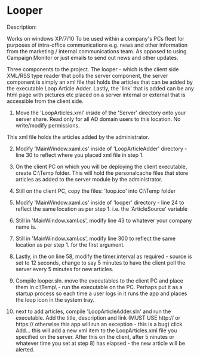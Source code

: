 # Looper

Description:

Works on windows XP/7/10
To be used within a company's PCs fleet for purposes of intra-office communications e.g. news and other information from the marketing / internal communications team. As opposed to using Campaign Monitor or just emails to send out news and other updates.

Three components to the project. The looper - which is the client side XML/RSS type reader that polls the server component, the server component is simply an xml file that holds the articles that can be added by the executable Loop Article Adder. Lastly, the 'link' that is added can be any html page with pictures etc placed on a server internal or external that is accessible from the client side. 

1) Move the 'LoopArticles.xml' inside of the 'Server' directory onto your server share. Read only for all AD domain users to this location. No write/modify permissions. 

This xml file holds the articles added by the administrator. 

2) Modify 'MainWindow.xaml.cs' inside of 'LoopArticleAdder' directory - line 30 to reflect where you placed xml file in step 1.

3) On the client PC on which you will be deploying the client executable, create C:\Temp folder. This will hold the personalcache files that store articles as added to the server module by the administrator. 

4) Still on the client PC, copy the files: 'loop.ico' into C:\Temp folder

5) Modify 'MainWindow.xaml.cs' inside of 'looper' directory - line 24 to reflect the same location as per step 1. i.e. the 'ArticleSource' variable 

6) Still in 'MainWindow.xaml.cs', modify line 43 to whatever your company name is. 

7) Still in 'MainWindow.xaml.cs', modify line 300 to reflect the same location as per step 1. for the first argument.

8) Lastly, in the on line 58, modify the timer.interval as required - source is set to 12 seconds, change to say 5 minutes to have the client poll the server every 5 minutes for new articles. 

9) Compile looper.sln. move the executables to the client PC and place them in c:\Temp\ - run the executable on the PC. Perhaps put it as a startup process so each time a user logs in it runs the app and places the loop icon in the system tray. 

10) next to add articles, compile 'LoopArticleAdder.sln' and run the executable. Add the title, description and link (MUST USE http:// or https:// otherwise this app will run an exception - this is a bug) click Add... this will add a new xml item to the LoopArticles.xml file you specified on the server. After this on the client, after 5 ninutes or whatever time you set at step 8) has elapsed - the new article will be alerted. 

